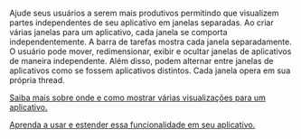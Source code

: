 ﻿Ajude seus usuários a serem mais produtivos permitindo que visualizem partes independentes de seu aplicativo em janelas separadas. Ao criar várias janelas para um aplicativo, cada janela se comporta independentemente. A barra de tarefas mostra cada janela separadamente. O usuário pode mover, redimensionar, exibir e ocultar janelas de aplicativos de maneira independente. Além disso, podem alternar entre janelas de aplicativos como se fossem aplicativos distintos. Cada janela opera em sua própria thread.

[Saiba mais sobre onde e como mostrar várias visualizações para um aplicativo.](https://docs.microsoft.com/en-us/windows/uwp/design/layout/show-multiple-views)

[Aprenda a usar e estender essa funcionalidade em seu aplicativo.](https://github.com/Microsoft/WindowsTemplateStudio/blob/dev/docs/features/multiple-views.md)
